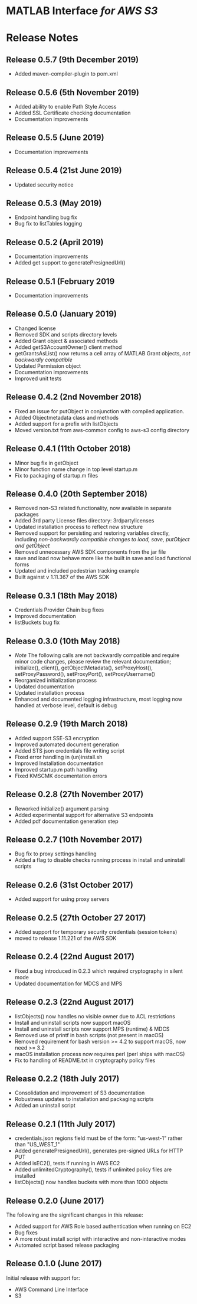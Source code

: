 # MATLAB Interface *for AWS S3*
# Release Notes

## Release 0.5.7 (9th December 2019)
* Added maven-compiler-plugin to pom.xml

## Release 0.5.6 (5th November 2019)
* Added ability to enable Path Style Access
* Added SSL Certificate checking documentation
* Documentation improvements

## Release 0.5.5 (June 2019)
* Documentation improvements

## Release 0.5.4 (21st June 2019)
* Updated security notice

## Release 0.5.3 (May 2019)
* Endpoint handling bug fix
* Bug fix to listTables logging

## Release 0.5.2 (April 2019)
* Documentation improvements
* Added get support to generatePresignedUrl()

## Release 0.5.1 (February 2019
* Documentation improvements

## Release 0.5.0 (January 2019)
* Changed license
* Removed SDK and scripts directory levels
* Added Grant object & associated methods
* Added getS3AccountOwner() client method
* getGrantsAsList() now returns a cell array of MATLAB Grant objects, *not backwardly compatible*
* Updated Permission object
* Documentation improvements
* Improved unit tests

## Release 0.4.2 (2nd November 2018)
* Fixed an issue for putObject in conjunction with compiled application.
* Added Objectmetadata class and methods
* Added support for a prefix with listObjects
* Moved version.txt from aws-common config to aws-s3 config directory

## Release 0.4.1 (11th October 2018)
* Minor bug fix in getObject
* Minor function name change in top level startup.m
* Fix to packaging of startup.m files

## Release 0.4.0 (20th September 2018)
* Removed non-S3 related functionality, now available in separate packages
* Added 3rd party License files directory: 3rdpartylicenses
* Updated installation process to reflect new structure
* Removed support for persisting and restoring variables directly, including *non-backwardly compatible changes to load, save, putObject and getObject*
* Removed unnecessary AWS SDK components from the jar file
* save and load now behave more like the built in save and load functional forms
* Updated and included pedestrian tracking example
* Built against v 1.11.367 of the AWS SDK

## Release 0.3.1 (18th May 2018)
* Credentials Provider Chain bug fixes
* Improved documentation
* listBuckets bug fix

## Release 0.3.0 (10th May 2018)
* *Note* The following calls are not backwardly compatible and require minor code changes, please review the relevant documentation; initialize(), client(), getObjectMetadata(), setProxyHost(), setProxyPassword(), setProxyPort(), setProxyUsername()
* Reorganized initialization process
* Updated documentation
* Updated installation process
* Enhanced and documented logging infrastructure, most logging now handled at verbose level, default is debug

## Release 0.2.9 (19th March 2018)
* Added support SSE-S3 encryption
* Improved automated document generation
* Added STS json credentials file writing script
* Fixed error handling in (un)install.sh
* Improved Installation documentation
* Improved startup.m path handling
* Fixed KMSCMK documentation errors

## Release 0.2.8 (27th November 2017)
* Reworked initialize() argument parsing
* Added experimental support for alternative S3 endpoints
* Added pdf documentation generation step

## Release 0.2.7 (10th November 2017)
* Bug fix to proxy settings handling
* Added a flag to disable checks running process in install and uninstall scripts

## Release 0.2.6 (31st October 2017)
* Added support for using proxy servers

## Release 0.2.5 (27th October 27 2017)
* Added support for temporary security credentials (session tokens)
* moved to release 1.11.221 of the AWS SDK

## Release 0.2.4 (22nd August 2017)
* Fixed a bug introduced in 0.2.3 which required cryptography in silent mode
* Updated documentation for MDCS and MPS

## Release 0.2.3 (22nd August 2017)
* listObjects() now handles no visible owner due to ACL restrictions
* Install and uninstall scripts now support macOS
* Install and uninstall scripts now support MPS (runtime) & MDCS
* Removed use of printf in bash scripts (not present in macOS)
* Removed requirement for bash version >= 4.2 to support macOS, now need >= 3.2
* macOS installation process now requires perl (perl ships with macOS)
* Fix to handling of README.txt in cryptography policy files

## Release 0.2.2 (18th July 2017)
* Consolidation and improvement of S3 documentation
* Robustness updates to installation and packaging scripts
* Added an uninstall script

## Release 0.2.1 (11th July 2017)
* credentials.json regions field must be of the form: "us-west-1" rather than "US_WEST_1"
* Added generatePresignedUrl(), generates pre-signed URLs for HTTP PUT
* Added isEC2(), tests if running in AWS EC2
* Added unlimitedCryptography(), tests if unlimited policy files are installed
* listObjects() now handles buckets with more than 1000 objects

## Release 0.2.0 (June 2017)
The following are the significant changes in this release:

* Added support for AWS Role based authentication when running on EC2
* Bug fixes
* A more robust install script with interactive and non-interactive modes
* Automated script based release packaging

## Release 0.1.0 (June 2017)
Initial release with support for:

* AWS Command Line Interface
* S3

[//]: #  (Copyright 2018-2019 The MathWorks, Inc.)
